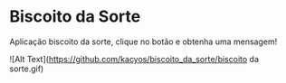 # Biscoito da Sorte

Aplicação biscoito da sorte, clique no botão e obtenha uma mensagem!

![Alt Text](https://github.com/kacyos/biscoito_da_sorte/biscoito da sorte.gif)
